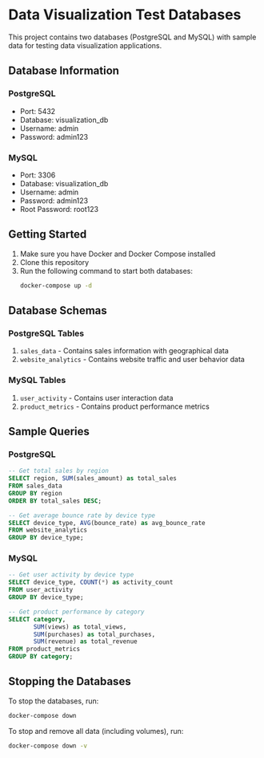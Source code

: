# Data Visualization Test Databases

This project contains two databases (PostgreSQL and MySQL) with sample data for testing data visualization applications.

## Database Information

### PostgreSQL
- Port: 5432
- Database: visualization_db
- Username: admin
- Password: admin123

### MySQL
- Port: 3306
- Database: visualization_db
- Username: admin
- Password: admin123
- Root Password: root123

## Getting Started

1. Make sure you have Docker and Docker Compose installed
2. Clone this repository
3. Run the following command to start both databases:
   ```bash
   docker-compose up -d
   ```

## Database Schemas

### PostgreSQL Tables
1. `sales_data` - Contains sales information with geographical data
2. `website_analytics` - Contains website traffic and user behavior data

### MySQL Tables
1. `user_activity` - Contains user interaction data
2. `product_metrics` - Contains product performance metrics

## Sample Queries

### PostgreSQL
```sql
-- Get total sales by region
SELECT region, SUM(sales_amount) as total_sales
FROM sales_data
GROUP BY region
ORDER BY total_sales DESC;

-- Get average bounce rate by device type
SELECT device_type, AVG(bounce_rate) as avg_bounce_rate
FROM website_analytics
GROUP BY device_type;
```

### MySQL
```sql
-- Get user activity by device type
SELECT device_type, COUNT(*) as activity_count
FROM user_activity
GROUP BY device_type;

-- Get product performance by category
SELECT category, 
       SUM(views) as total_views,
       SUM(purchases) as total_purchases,
       SUM(revenue) as total_revenue
FROM product_metrics
GROUP BY category;
```

## Stopping the Databases

To stop the databases, run:
```bash
docker-compose down
```

To stop and remove all data (including volumes), run:
```bash
docker-compose down -v
``` 